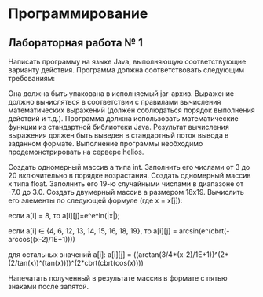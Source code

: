 # Программирование 

## Лабораторная работа № 1

Написать программу на языке Java, выполняющую соответствующие варианту действия. Программа должна соответствовать следующим требованиям:

Она должна быть упакована в исполняемый jar-архив.
Выражение должно вычисляться в соответствии с правилами вычисления математических выражений (должен соблюдаться порядок выполнения действий и т.д.).
Программа должна использовать математические функции из стандартной библиотеки Java.
Результат вычисления выражения должен быть выведен в стандартный поток вывода в заданном формате.
Выполнение программы необходимо продемонстрировать на сервере helios.

Создать одномерный массив a типа int. Заполнить его числами от 3 до 20 включительно в порядке возрастания.
Создать одномерный массив x типа float. Заполнить его 19-ю случайными числами в диапазоне от -7.0 до 3.0.
Создать двумерный массив a размером 18x19. Вычислить его элементы по следующей формуле (где x = x[j]):

если a[i] = 8, то a[i][j]=e^e^ln(|x|);

если a[i] ∈ {4, 6, 12, 13, 14, 15, 16, 18, 19}, то a[i][j] = arcsin(e^(cbrt(-arccos((x-2)/1E+1))))

для остальных значений a[i]: a[i][j] = ((arctan(3/4*(x-2)/1E+1))^(2*(2/tan(x))^(tan(x))))^(2*cbrt(cbrt(cos(x))))

Напечатать полученный в результате массив в формате с пятью знаками после запятой.

